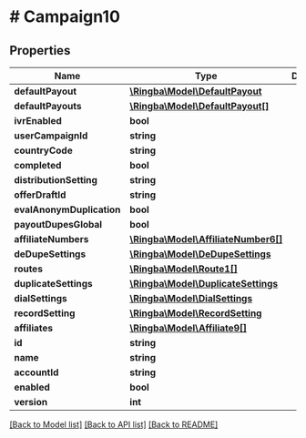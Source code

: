 # # Campaign10

## Properties

Name | Type | Description | Notes
------------ | ------------- | ------------- | -------------
**defaultPayout** | [**\Ringba\Model\DefaultPayout**](DefaultPayout.md) |  |
**defaultPayouts** | [**\Ringba\Model\DefaultPayout[]**](DefaultPayout.md) |  |
**ivrEnabled** | **bool** |  |
**userCampaignId** | **string** |  |
**countryCode** | **string** |  |
**completed** | **bool** |  |
**distributionSetting** | **string** |  |
**offerDraftId** | **string** |  |
**evalAnonymDuplication** | **bool** |  |
**payoutDupesGlobal** | **bool** |  |
**affiliateNumbers** | [**\Ringba\Model\AffiliateNumber6[]**](AffiliateNumber6.md) |  |
**deDupeSettings** | [**\Ringba\Model\DeDupeSettings**](DeDupeSettings.md) |  |
**routes** | [**\Ringba\Model\Route1[]**](Route1.md) |  |
**duplicateSettings** | [**\Ringba\Model\DuplicateSettings**](DuplicateSettings.md) |  |
**dialSettings** | [**\Ringba\Model\DialSettings**](DialSettings.md) |  |
**recordSetting** | [**\Ringba\Model\RecordSetting**](RecordSetting.md) |  |
**affiliates** | [**\Ringba\Model\Affiliate9[]**](Affiliate9.md) |  |
**id** | **string** |  |
**name** | **string** |  |
**accountId** | **string** |  |
**enabled** | **bool** |  |
**version** | **int** |  |

[[Back to Model list]](../../README.md#models) [[Back to API list]](../../README.md#endpoints) [[Back to README]](../../README.md)
